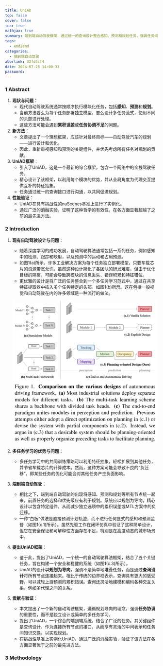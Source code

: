 ```yaml
---
title: UniAD
top: false
cover: false
toc: true
mathjax: true
summary: 端到端自动驾驶框架，通过统一的查询设计整合感知、预测和规划任务，强调任务间的协调和互补。
tags:
  - end2end
categories:
  - 端到端自动驾驶
abbrlink: 32fd3cf4
date: 2024-07-26 14:00:33
password:
---
```


### 1 Abstract

1. **现状与问题**：
   - 现代自动驾驶系统通常按顺序执行模块化任务，包括**感知**、**预测**和**规划**。
   - 当前方法要么为每个任务部署独立模型，要么设计多任务范式，使用不同的头部进行处理。
   - 这些方法可能会遇到**累积误差**或**任务协调不足**的问题。
2. **新方法**：
   - 文章提出了一个理想框架，应该针对最终目标——自动驾驶汽车的规划——进行设计和优化。
   - 因此，重新审视感知和预测的关键组件，并优先考虑所有任务对规划的贡献。
3. **UniAD框架**：
   - 引入了UniAD，这是一个最新的综合框架，包含一个网络中的全栈驾驶任务。
   - 精心设计了该框架，以利用每个模块的优势，并从全局角度为代理交互提供互补的特征抽象。
   - 任务通过统一的查询接口进行沟通，以共同促进规划。
4. **性能验证**：
   - UniAD在具有挑战性的nuScenes基准上进行了实例化。
   - 通过广泛的消融实验，证明了这种哲学的有效性，在各方面显著超越了之前的最先进方法。

### 2 Introduction

1. **现有自动驾驶设计与问题**：
   
   - 随着深度学习的成功发展，自动驾驶算法通常包括一系列任务，例如感知中的检测、跟踪和映射，以及预测中的运动和占用预测。
   - 如图1(a)所示，许多工业解决方案为每个任务独立部署模型，只要车载芯片的资源带宽允许。虽然这种设计简化了各团队的研发难度，但由于优化目标的隔离，可能会导致跨模块的信息丢失、错误积累和特征错位。
   - 更优雅的设计是将广泛的任务整合到一个多任务学习范式中，通过在共享特征提取器中插入多个任务特定的头部，如图1(b)所示。这在包括一般视觉和自动驾驶在内的许多领域是一种流行的做法。
   
   <img src="./UniAD/image-20240726155822249.png" alt="Fig.1 Comparison on the various designs of autonomous
   driving framework" style="zoom:50%;" />
   
2. **多任务学习的优势与问题**：
   - 多任务学习中的共同训练策略可以利用特征抽象，轻松扩展到其他任务，并节省车载芯片的计算成本。然而，这种方案可能会导致不良的“负迁移”，即某些任务的优化可能会对其他任务产生负面影响。
   
3. **端到端自动驾驶**：
   
   - 相比之下，端到端自动驾驶的出现将感知、预测和规划等所有节点统一起来。前置任务的选择和优先级应有利于规划。系统应以规划为导向，精心设计以包含特定组件，从而减少独立选项中的累积误差或MTL方案中的负迁移。
   - 一种“白板”做法是直接预测计划轨迹，而不进行任何显式的感知和预测监督（如图1(c.1)所示）。虽然先驱工作在闭环仿真中验证了这种简单设计，但它在安全保证和可解释性方面存在不足，特别是在高度动态的城市场景中。
   
4. **提出UniAD框架**：
   - 鉴于此，提出了UniAD，一个统一的自动驾驶算法框架，结合了五个关键任务，旨在构建一个安全和稳健的系统（如图1(c.3)所示）。
   - UniAD的设计**以规划为导向**，强调不是简单地堆叠任务，而是通过**查询设计**将所有节点连接起来。相比于传统的边界框表示，查询具有更大的感受野，可以减轻上游预测的累积错误。查询还灵活地建模和编码各种交互关系，例如多代理之间的关系。

5. **贡献与验证**：
   
   - 本文提出了一个新的自动驾驶框架，遵循规划导向的理念，强调**任务协调**的重要性，而不是独立设计或简单的多任务学习。
   - 提出了UniAD，一个综合的端到端系统，结合了广泛的任务。其关键组件是查询设计，作为连接所有节点的接口，从而享有灵活的中间表示和任务间知识交换，以实现规划。
   - 在挑战性基准上实例化UniAD，通过广泛的消融实验，验证了该方法在各方面显著优于之前的最先进方法。



### 3 Methodology

 
